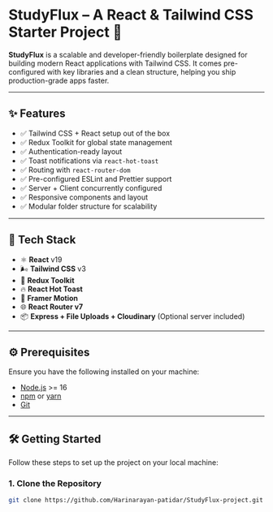 # StudyFlux – A React & Tailwind CSS Starter Project 🚀

**StudyFlux** is a scalable and developer-friendly boilerplate designed for building modern React applications with Tailwind CSS. It comes pre-configured with key libraries and a clean structure, helping you ship production-grade apps faster.

---

## ✨ Features

- ✅ Tailwind CSS + React setup out of the box
- ✅ Redux Toolkit for global state management
- ✅ Authentication-ready layout
- ✅ Toast notifications via `react-hot-toast`
- ✅ Routing with `react-router-dom`
- ✅ Pre-configured ESLint and Prettier support
- ✅ Server + Client concurrently configured
- ✅ Responsive components and layout
- ✅ Modular folder structure for scalability

---

## 🧠 Tech Stack

- ⚛️ **React** v19
- 🌬️ **Tailwind CSS** v3
- 🔁 **Redux Toolkit**
- 🔥 **React Hot Toast**
- 🎥 **Framer Motion**
- 🌐 **React Router v7**
- 📦 **Express + File Uploads + Cloudinary** (Optional server included)

---

## ⚙️ Prerequisites

Ensure you have the following installed on your machine:

- [Node.js](https://nodejs.org/) >= 16
- [npm](https://www.npmjs.com/) or [yarn](https://yarnpkg.com/)
- [Git](https://git-scm.com/)

---

## 🛠️ Getting Started

Follow these steps to set up the project on your local machine:

### 1. Clone the Repository

```bash
git clone https://github.com/Harinarayan-patidar/StudyFlux-project.git

